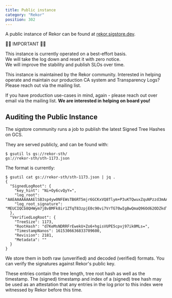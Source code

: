 ```yaml
---
title: Public instance
category: "Rekor"
position: 302
---
```


A public instance of Rekor can be found at [rekor.sigstore.dev](https://rekor.sigstore.dev).

<div class="bg-orange-100 border-l-4 border-orange-500 p-3">
  <p>
    <span class="font-bold">🚨🚨 IMPORTANT 🚨🚨</span>
  </p>
  <p>
    This instance is currently operated on a best-effort basis.<br>
    <span class="font-bold">We will take the log down and reset it with zero notice.</span><br>
    We will improve the stability and publish SLOs over time.
  </p>
</div>

This instance is maintained by the Rekor community. Interested in helping operate and maintain our production CA system and Transparency Logs? Please reach out via the mailing list.

If you have production use-cases in mind, again - please reach out over email via the mailing list. **We are interested in helping on board you!**

## Auditing the Public Instance

The sigstore community runs a job to publish the latest Signed Tree Hashes on GCS.

They are served publicly, and can be found with:

    $ gsutil ls gs://rekor-sth/
    gs://rekor-sth/sth-1173.json

The format is currently:

    $ gsutil cat gs://rekor-sth/sth-1173.json | jq .
    {
      "SignedLogRoot": {
        "key_hint": "Ni+Oy6cvQyY=",
        "log_root": "AAEAAAAAAAAElSB3sp4yw0NFEWsTB6RT5mjr6GCKxVQ8Tlym+P3uKTQwuxZquNPzzd3mAAAAAAAACIUAAA==",
        "log_root_signature": "MEUCIQCb8QHWym7jBvBMFk8ir1ZTqT83zpjE0c90vi7VrTG70wIgBwQmaQ96Od62ODZkdT6r1eVsl4r14tYR1MwQbkNv8ZM="
      },
      "VerifiedLogRoot": {
        "TreeSize": 1173,
        "RootHash": "d7KeMsNDRRFrEwekU+Zo6+hgisVUPE5cpvj97ik0MLs=",
        "TimestampNanos": 1615306636833709600,
        "Revision": 2181,
        "Metadata": ""
      }
    }

We store them in both raw (unverified) and decoded (verified) formats. You can verify the signatures against Rekor's public key.

These entries contain the tree length, tree root hash as well as the timestamp. The (signed) timestamp and index of a (signed) tree hash may be used as an attestation that any entries in the log prior to this index were witnessed by Rekor before this time.
